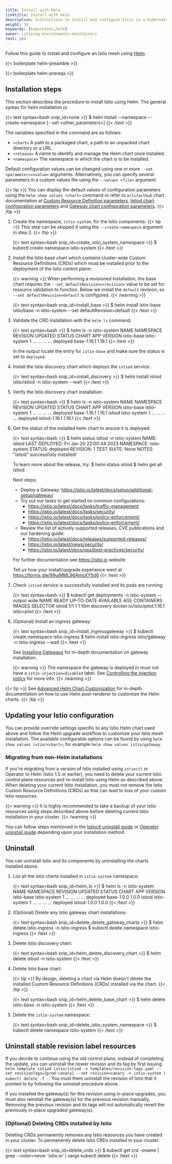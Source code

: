 ```yaml
---
title: Install with Helm
linktitle: Install with Helm
description: Instructions to install and configure Istio in a Kubernetes cluster using Helm.
weight: 30
keywords: [kubernetes,helm]
owner: istio/wg-environments-maintainers
test: yes
---
```


Follow this guide to install and configure an Istio mesh using
[Helm](https://helm.sh/docs/).

{{< boilerplate helm-preamble >}}

{{< boilerplate helm-prereqs >}}

## Installation steps

This section describes the procedure to install Istio using Helm. The general syntax for helm installation is:

{{< text syntax=bash snip_id=none >}}
$ helm install <release> <chart> --namespace <namespace> --create-namespace [--set <other_parameters>]
{{< /text >}}

The variables specified in the command are as follows:
* `<chart>` A path to a packaged chart, a path to an unpacked chart directory or a URL.
* `<release>` A name to identify and manage the Helm chart once installed.
* `<namespace>` The namespace in which the chart is to be installed.

Default configuration values can be changed using one or more `--set <parameter>=<value>` arguments. Alternatively, you can specify several parameters in a custom values file using the `--values <file>` argument.

{{< tip >}}
You can display the default values of configuration parameters using the `helm show values <chart>` command or refer to `artifacthub` chart documentation at [Custom Resource Definition parameters](https://artifacthub.io/packages/helm/istio-official/base?modal=values), [Istiod chart configuration parameters](https://artifacthub.io/packages/helm/istio-official/istiod?modal=values) and [Gateway chart configuration parameters](https://artifacthub.io/packages/helm/istio-official/gateway?modal=values).
{{< /tip >}}

1. Create the namespace, `istio-system`, for the Istio components:
    {{< tip >}}
    This step can be skipped if using the `--create-namespace` argument in step 2.
    {{< /tip >}}

    {{< text syntax=bash snip_id=create_istio_system_namespace >}}
    $ kubectl create namespace istio-system
    {{< /text >}}

1. Install the Istio base chart which contains cluster-wide Custom Resource Definitions (CRDs) which must be installed prior to the deployment of the Istio control plane:

    {{< warning >}}
    When performing a revisioned installation, the base chart requires the `--set defaultRevision=<revision>` value to be set for resource
    validation to function. Below we install the `default` revision, so `--set defaultRevision=default` is configured.
    {{< /warning >}}

    {{< text syntax=bash snip_id=install_base >}}
    $ helm install istio-base istio/base -n istio-system --set defaultRevision=default
    {{< /text >}}

1. Validate the CRD installation with the `helm ls` command:

    {{< text syntax=bash >}}
    $ helm ls -n istio-system
    NAME       NAMESPACE    REVISION UPDATED         STATUS   CHART        APP VERSION
    istio-base istio-system 1        ... ... ... ... deployed base-1.16.1  1.16.1
    {{< /text >}}

    In the output locate the entry for `istio-base` and make sure the status is set to `deployed`.

1. Install the Istio discovery chart which deploys the `istiod` service:

    {{< text syntax=bash snip_id=install_discovery >}}
    $ helm install istiod istio/istiod -n istio-system --wait
    {{< /text >}}

1. Verify the Istio discovery chart installation:

    {{< text syntax=bash >}}
    $ helm ls -n istio-system
    NAME       NAMESPACE    REVISION UPDATED         STATUS   CHART         APP VERSION
    istio-base istio-system 1        ... ... ... ... deployed base-1.16.1   1.16.1
    istiod     istio-system 1        ... ... ... ... deployed istiod-1.16.1 1.16.1
    {{< /text >}}

1. Get the status of the installed helm chart to ensure it is deployed:

    {{< text syntax=bash >}}
    $ helm status istiod -n istio-system
    NAME: istiod
    LAST DEPLOYED: Fri Jan 20 22:00:44 2023
    NAMESPACE: istio-system
    STATUS: deployed
    REVISION: 1
    TEST SUITE: None
    NOTES:
    "istiod" successfully installed!

    To learn more about the release, try:
      $ helm status istiod
      $ helm get all istiod

    Next steps:
      * Deploy a Gateway: https://istio.io/latest/docs/setup/additional-setup/gateway/
      * Try out our tasks to get started on common configurations:
        * https://istio.io/latest/docs/tasks/traffic-management
        * https://istio.io/latest/docs/tasks/security/
        * https://istio.io/latest/docs/tasks/policy-enforcement/
        * https://istio.io/latest/docs/tasks/policy-enforcement/
      * Review the list of actively supported releases, CVE publications and our hardening guide:
        * https://istio.io/latest/docs/releases/supported-releases/
        * https://istio.io/latest/news/security/
        * https://istio.io/latest/docs/ops/best-practices/security/

    For further documentation see https://istio.io website

    Tell us how your install/upgrade experience went at https://forms.gle/99uiMML96AmsXY5d6
    {{< /text >}}

1. Check `istiod` service is successfully installed and its pods are running:

    {{< text syntax=bash >}}
    $ kubectl get deployments -n istio-system --output wide
    NAME     READY   UP-TO-DATE   AVAILABLE   AGE   CONTAINERS   IMAGES                         SELECTOR
    istiod   1/1     1            1           10m   discovery    docker.io/istio/pilot:1.16.1   istio=pilot
    {{< /text >}}

1. (Optional) Install an ingress gateway:

    {{< text syntax=bash snip_id=install_ingressgateway >}}
    $ kubectl create namespace istio-ingress
    $ helm install istio-ingress istio/gateway -n istio-ingress --wait
    {{< /text >}}

    See [Installing Gateways](/docs/setup/additional-setup/gateway/) for in-depth documentation on gateway installation.

    {{< warning >}}
    The namespace the gateway is deployed in must not have a `istio-injection=disabled` label.
    See [Controlling the injection policy](/docs/setup/additional-setup/sidecar-injection/#controlling-the-injection-policy) for more info.
    {{< /warning >}}

{{< tip >}}
See [Advanced Helm Chart Customization](/docs/setup/additional-setup/customize-installation-helm/) for in-depth documentation on how to use
Helm post-renderer to customize the Helm charts.
{{< /tip >}}

## Updating your Istio configuration

You can provide override settings specific to any Istio Helm chart used above
and follow the Helm upgrade workflow to customize your Istio mesh installation.
The available configurable options can be found by using `helm show values istio/<chart>`;
for example `helm show values istio/gateway`.

### Migrating from non-Helm installations

If you're migrating from a version of Istio installed using `istioctl` or
Operator to Helm (Istio 1.5 or earlier), you need to delete your current Istio
control plane resources and re-install Istio using Helm as described above. When
deleting your current Istio installation, you must not remove the Istio Custom Resource
Definitions (CRDs) as that can lead to loss of your custom Istio resources.

{{< warning >}}
It is highly recommended to take a backup of your Istio resources using steps
described above before deleting current Istio installation in your cluster.
{{< /warning >}}

You can follow steps mentioned in the
[Istioctl uninstall guide](/docs/setup/install/istioctl#uninstall-istio) or
[Operator uninstall guide](/docs/setup/install/operator/#uninstall)
depending upon your installation method.

## Uninstall

You can uninstall Istio and its components by uninstalling the charts
installed above.

1. List all the Istio charts installed in `istio-system` namespace:

    {{< text syntax=bash snip_id=helm_ls >}}
    $ helm ls -n istio-system
    NAME       NAMESPACE    REVISION UPDATED         STATUS   CHART        APP VERSION
    istio-base istio-system 1        ... ... ... ... deployed base-1.0.0   1.0.0
    istiod     istio-system 1        ... ... ... ... deployed istiod-1.0.0 1.0.0
    {{< /text >}}

1. (Optional) Delete any Istio gateway chart installations:

    {{< text syntax=bash snip_id=delete_delete_gateway_charts >}}
    $ helm delete istio-ingress -n istio-ingress
    $ kubectl delete namespace istio-ingress
    {{< /text >}}

1. Delete Istio discovery chart:

    {{< text syntax=bash snip_id=helm_delete_discovery_chart >}}
    $ helm delete istiod -n istio-system
    {{< /text >}}

1. Delete Istio base chart:

    {{< tip >}}
    By design, deleting a chart via Helm doesn't delete the installed Custom
    Resource Definitions (CRDs) installed via the chart.
    {{< /tip >}}

    {{< text syntax=bash snip_id=helm_delete_base_chart >}}
    $ helm delete istio-base -n istio-system
    {{< /text >}}

1. Delete the `istio-system` namespace:

    {{< text syntax=bash snip_id=delete_istio_system_namespace >}}
    $ kubectl delete namespace istio-system
    {{< /text >}}

## Uninstall stable revision label resources

If you decide to continue using the old control plane, instead of completing the update,
you can uninstall the newer revision and its tag by first issuing
`helm template istiod istio/istiod -s templates/revision-tags.yaml --set revisionTags={prod-canary} --set revision=canary -n istio-system | kubectl delete -f -`.
You must them uninstall the revision of Istio that it pointed to by following the uninstall procedure above.

If you installed the gateway(s) for this revision using in-place upgrades, you must also reinstall the gateway(s) for the previous revision manually,
Removing the previous revision and its tags will not automatically revert the previously in-place upgraded gateway(s).

### (Optional) Deleting CRDs installed by Istio

Deleting CRDs permanently removes any Istio resources you have created in your
cluster. To permanently delete Istio CRDs installed in your cluster:

{{< text syntax=bash snip_id=delete_crds >}}
$ kubectl get crd -oname | grep --color=never 'istio.io' | xargs kubectl delete
{{< /text >}}
